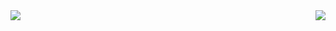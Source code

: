 <img align="right" src="https://discord.c99.nl/widget/theme-1/320407113887252482.png"/>

<img align="left" src="https://github-readme-stats.vercel.app/api?username=mrluckygamer&count_private=true&show_icons=true&theme=onedark"/>
